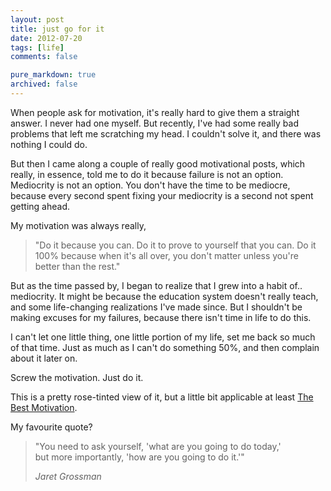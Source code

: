 ```yaml
---
layout: post
title: just go for it
date: 2012-07-20
tags: [life]
comments: false

pure_markdown: true
archived: false
---
```


When people ask for motivation, it's really hard to give them a straight answer.
I never had one myself. But recently, I've had some really bad problems that
left me scratching my head. I couldn't solve it, and there was nothing I could do.

But then I came along a couple of really good motivational posts, which really,
in essence, told me to do it because failure is not an option. Mediocrity is not an option.
You don't have the time to be mediocre, because every second spent fixing your mediocrity
is a second not spent getting ahead.

My motivation was always really,

<blockquote>
  <p>
  	"Do it because you can. Do it to prove to yourself that you can.
  	Do it 100% because when it's all over, you don't matter unless you're better than the rest."
  </p>
</blockquote>

But as the time passed by, I began to realize that I grew into a habit of.. mediocrity. It might be because the education
system doesn't really teach, and some life-changing realizations I've made since.
But I shouldn't be making excuses for my failures, because there isn't time in life to do this.

I can't let one little thing, one little portion of my life, set me back so much of that time. Just as much as I can't do something
50%, and then complain about it later on.

Screw the motivation. Just do it.

This is a pretty rose-tinted view of it, but a little bit applicable at least [The Best Motivation](http://youtu.be/Sk56VxaeqEQ).

My favourite quote?

<blockquote>
  <p>
  "You need to ask yourself, 'what are you going to do today,' <br />
  but more importantly, 'how are you going to do it.'"
	</p>
  <cite>Jaret Grossman</cite>
</blockquote>
